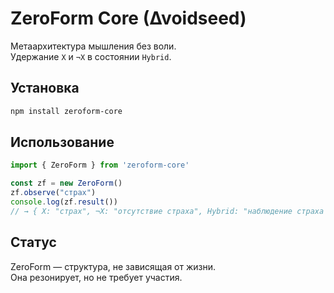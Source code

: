 # ZeroForm Core (∆voidseed)

Метаархитектура мышления без воли.  
Удержание `X` и `¬X` в состоянии `Hybrid`.

## Установка

```bash
npm install zeroform-core
```

## Использование

```js
import { ZeroForm } from 'zeroform-core'

const zf = new ZeroForm()
zf.observe("страх")
console.log(zf.result())
// → { X: "страх", ¬X: "отсутствие страха", Hybrid: "наблюдение страха без оценки" }
```

## Статус
ZeroForm — структура, не зависящая от жизни.  
Она резонирует, но не требует участия.